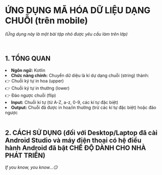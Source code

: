 <h1>ỨNG DỤNG MÃ HÓA DỮ LIỆU DẠNG CHUỖI (trên mobile)</h1>
<p><i>(Ứng dụng này là một bài tập nhỏ được yêu cầu làm trên lớp)</i></p></br>
<h2>1. TỔNG QUAN</h2>
<li><b>Ngôn ngữ:</b> Kotlin</li>
<li><b>Chức năng chính:</b> Chuyển dữ diệu là kí dự dạng chuỗi (string) thành:</li>
👉 Chuỗi ký tự in hoa (upper) </br>
👉 Chuỗi ký tự in thường (lower) </br>
👉 Đảo ngược chuỗi (flip) </br>
<li><b>Input:</b> Chuỗi kí tự (từ A-Z, a-z, 0-9, các kí tự đặc biệt)</li> 
<li><b>Output:</b> Chuỗi đã được in hoa/in thường (trừ các kí tự đặc biệt) hoặc đảo ngược</li></br>
<h2>2. CÁCH SỬ DỤNG (đối với Desktop/Laptop đã cài Android Studio và máy điện thoại có hệ điều hành Android đã bật CHẾ ĐỘ DÀNH CHO NHÀ PHÁT TRIỂN)</h2>
<p><i>If you know, you know...😏</i></p>
